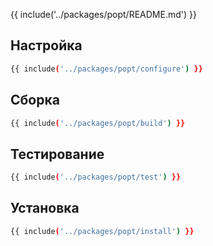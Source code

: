 {{ include('../packages/popt/README.md') }}

## Настройка

```bash 
{{ include('../packages/popt/configure') }}
```

## Сборка

```bash 
{{ include('../packages/popt/build') }}
```

## Тестирование

```bash 
{{ include('../packages/popt/test') }}
```

## Установка

```bash 
{{ include('../packages/popt/install') }}
```



